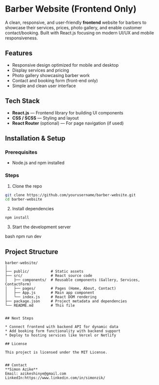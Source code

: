 # Barber Website (Frontend Only)
A clean, responsive, and user-friendly **frontend** website for barbers to showcase their services, prices, photo gallery, and enable customer contact/booking. Built with React.js focusing on modern UI/UX and mobile responsiveness.


## Features
* Responsive design optimized for mobile and desktop
* Display services and pricing
* Photo gallery showcasing barber work
* Contact and booking form (front-end only)
* Simple and clean user interface


## Tech Stack
* **React.js** — Frontend library for building UI components
* **CSS / SCSS** — Styling and layout
* **React Router** (optional) — For page navigation (if used)


## Installation & Setup

### Prerequisites
* Node.js and npm installed

### Steps
1. Clone the repo
```bash
git clone https://github.com/yourusername/barber-website.git
cd barber-website
```

2. Install dependencies
```bash
npm install
```

3. Start the development server

bash
npm run dev


## Project Structure
```
barber-website/
│
├── public/          # Static assets
├── src/             # React source code
│   ├── components/  # Reusable components (Gallery, Services, ContactForm)
│   ├── pages/       # Pages (Home, About, Contact)
│   ├── App.js       # Main app component
│   └── index.js     # React DOM rendering
├── package.json     # Project metadata and dependencies
└── README.md        # This file


## Next Steps

* Connect frontend with backend API for dynamic data
* Add booking form functionality with backend support
* Deploy to hosting services like Vercel or Netlify

## License

This project is licensed under the MIT License.


## Contact
**Simon Azike**
Email: azikeshinye@gmail.com 
LinkedIn:https://www.linkedin.com/in/simonzik/
